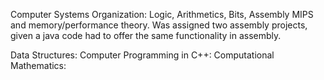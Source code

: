 Computer Systems Organization: Logic, Arithmetics, Bits, Assembly MIPS and memory/performance theory. Was assigned two assembly projects, given a java code had to offer the same functionality in assembly.

Data Structures:
Computer Programming in C++:
Computational Mathematics: 
